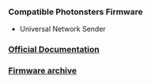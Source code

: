### Compatible Photonsters Firmware

- Universal Network Sender

### [Official Documentation](https://drive.google.com/drive/folders/1ELABSgXPBN7a1gGepzy_lgR7WWrRJHFm)
### [Firmware archive](/firmware-archive)
